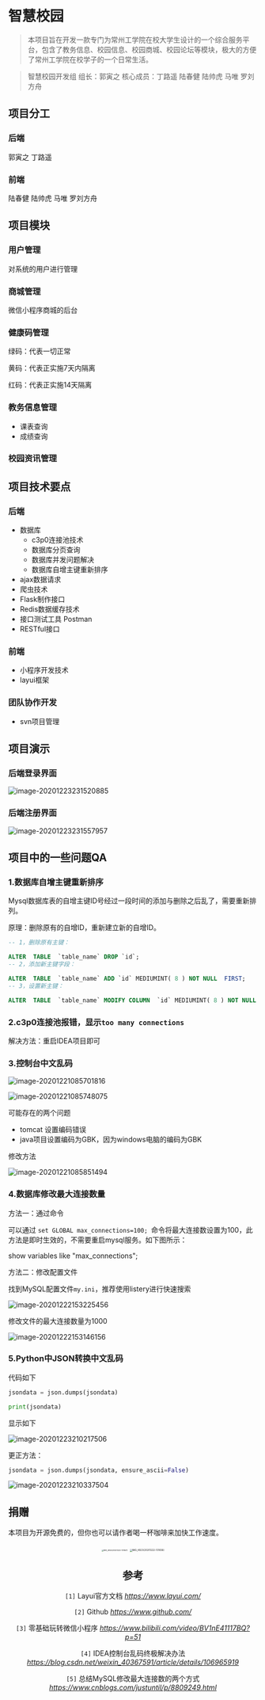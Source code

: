 # 智慧校园

> 本项目旨在开发一款专门为常州工学院在校大学生设计的一个综合服务平台，包含了教务信息、校园信息、校园商城、校园论坛等模块，极大的方便了常州工学院在校学子的一个日常生活。

> 智慧校园开发组
> 组长：郭寅之 核心成员：丁路遥 陆春健 陆帅虎 马唯 罗刘方舟

## 项目分工

### 后端

郭寅之 丁路遥

### 前端

陆春健 陆帅虎 马唯 罗刘方舟

## 项目模块

### 用户管理

对系统的用户进行管理

### 商城管理

微信小程序商城的后台

### 健康码管理

绿码：代表一切正常

黄码：代表正实施7天内隔离

红码：代表正实施14天隔离

### 教务信息管理

+ 课表查询
+ 成绩查询

### 校园资讯管理



## 项目技术要点

### 后端

+ 数据库
  + c3p0连接池技术
  + 数据库分页查询
  + 数据库并发问题解决
  + 数据库自增主键重新排序
+ ajax数据请求
+ 爬虫技术
+ Flask制作接口
+ Redis数据缓存技术
+ 接口测试工具 Postman
+ RESTful接口

### 前端

+ 小程序开发技术
+ layui框架

### 团队协作开发

+ svn项目管理

## 项目演示

### 后端登录界面

![image-20201223231520885](https://gitee.com/clay_guo/pic-bed/raw/master/img/image-20201223231520885.png)



### 后端注册界面

![image-20201223231557957](https://gitee.com/clay_guo/pic-bed/raw/master/img/image-20201223231557957.png)

## 项目中的一些问题QA

### 1.数据库自增主键重新排序

Mysql数据库表的自增主键ID号经过一段时间的添加与删除之后乱了，需要重新排列。

原理：删除原有的自增ID，重新建立新的自增ID。

```sql
-- 1，删除原有主键：

ALTER  TABLE  `table_name` DROP `id`;
-- 2，添加新主键字段：

ALTER  TABLE  `table_name` ADD `id` MEDIUMINT( 8 ) NOT NULL  FIRST;
-- 3，设置新主键：

ALTER  TABLE  `table_name` MODIFY COLUMN  `id` MEDIUMINT( 8 ) NOT NULL  AUTO_INCREMENT,ADD PRIMARY  KEY(id);
```

### 2.c3p0连接池报错，显示`too many connections`

解决方法：重启IDEA项目即可

### 3.控制台中文乱码

![image-20201221085701816](https://gitee.com/clay_guo/pic-bed/raw/master/img/image-20201221085701816.png)

![image-20201221085748075](https://gitee.com/clay_guo/pic-bed/raw/master/img/image-20201221085748075.png)

可能存在的两个问题

+ tomcat 设置编码错误
+ java项目设置编码为GBK，因为windows电脑的编码为GBK

修改方法

![image-20201221085851494](https://gitee.com/clay_guo/pic-bed/raw/master/img/image-20201221085851494.png)

### 4.数据库修改最大连接数量

方法一：通过命令

可以通过 `set GLOBAL max_connections=100; `命令将最大连接数设置为100，此方法是即时生效的，不需要重启mysql服务。如下图所示：

 show variables like "max_connections";

方法二：修改配置文件

找到MySQL配置文件`my.ini`，推荐使用listery进行快速搜索

![image-20201222153225456](https://gitee.com/clay_guo/pic-bed/raw/master/img/image-20201222153225456.png)

修改文件的最大连接数量为1000

![image-20201222153146156](https://gitee.com/clay_guo/pic-bed/raw/master/img/image-20201222153146156.png)

### 5.Python中JSON转换中文乱码

代码如下

```python
jsondata = json.dumps(jsondata)

print(jsondata)
```

显示如下

![image-20201223210217506](https://gitee.com/clay_guo/pic-bed/raw/master/img/image-20201223210217506.png)

更正方法：

```python
jsondata = json.dumps(jsondata, ensure_ascii=False)
```

![image-20201223210337504](https://gitee.com/clay_guo/pic-bed/raw/master/img/image-20201223210337504.png)

## 捐赠

本项目为开源免费的，但你也可以请作者喝一杯咖啡来加快工作速度。

<center class="half">
    <img src="https://gitee.com/clay_guo/pic-bed/raw/master/img/IMG_4924(20201222-131847).JPG" alt="IMG_4924(20201222-131847)" style="zoom:25%;" />
    <img src="https://gitee.com/clay_guo/pic-bed/raw/master/img/IMG_4923(20201222-131836).JPG" alt="IMG_4923(20201222-131836)" style="zoom: 33%;" />
<center/>


## 参考

`[1]` Layui官方文档  *https://www.layui.com/*

`[2]` Github  *https://www.github.com/*

`[3]` 零基础玩转微信小程序 *https://www.bilibili.com/video/BV1nE41117BQ?p=51*

`[4]` IDEA控制台乱码终极解决办法 *https://blog.csdn.net/weixin_40367591/article/details/106965919*

`[5]` 总结MySQL修改最大连接数的两个方式 *https://www.cnblogs.com/justuntil/p/8809249.html*

